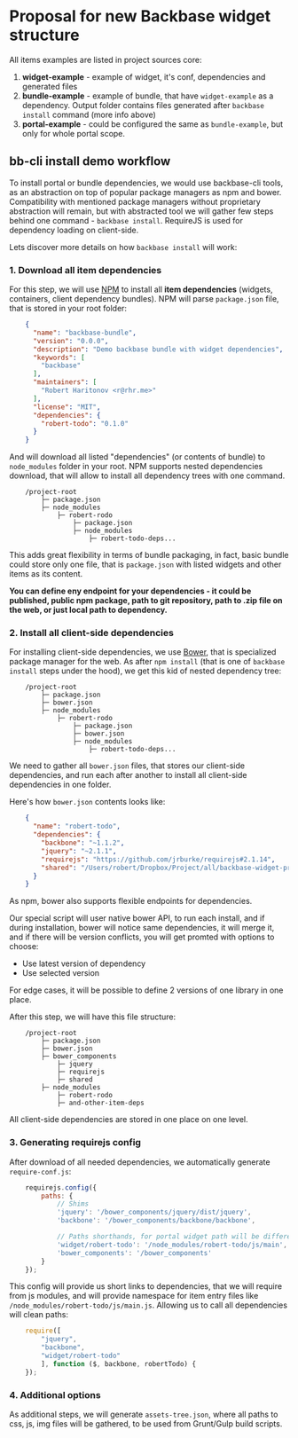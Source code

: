 # Proposal for new Backbase widget structure

All items examples are listed in project sources core:

1. **widget-example** - example of widget, it's conf, dependencies and generated files
2. **bundle-example** - example of bundle, that have `widget-example` as a dependency. Output folder contains files generated after `backbase install` command (more info above)
3. **portal-example** - could be configured the same as `bundle-example`, but only for whole portal scope.

## bb-cli install demo workflow

To install portal or bundle dependencies, we would use backbase-cli tools, as an abstraction on top of popular package managers as npm and bower. Compatibility with mentioned package managers without proprietary abstraction will remain, but with abstracted tool we will gather few steps behind one command - `backbase install`. RequireJS is used for dependency loading on client-side.

Lets discover more details on how `backbase install` will work:

### 1. Download all item dependencies

For this step, we will use [NPM](https://www.npmjs.org/) to install all **item dependencies** (widgets, containers, client dependency bundles). NPM will parse `package.json` file, that is stored in your root folder:

```json
    {
      "name": "backbase-bundle",
      "version": "0.0.0",
      "description": "Demo backbase bundle with widget dependencies",
      "keywords": [
        "backbase"
      ],
      "maintainers": [
        "Robert Haritonov <r@rhr.me>"
      ],
      "license": "MIT",
      "dependencies": {
        "robert-todo": "0.1.0"
      }
    }
```

And will download all listed "dependencies" (or contents of bundle) to `node_modules` folder in your root. NPM supports nested dependencies download, that will allow to install all dependency trees with one command.

```
    /project-root
        ├─ package.json
        ├─ node_modules
            ├─ robert-rodo
                ├─ package.json
                ├─ node_modules
                    ├─ robert-todo-deps...
```

This adds great flexibility in terms of bundle packaging, in fact, basic bundle could store only one file, that is `package.json` with listed widgets and other items as its content.

**You can define eny endpoint for your dependencies - it could be published, public npm package, path to git repository, path to .zip file on the web, or just local path to dependency.**

### 2. Install all client-side dependencies

For installing client-side dependencies, we use [Bower](http://bower.io/), that is specialized package manager for the web. As after `npm install` (that is one of `backbase install` steps under the hood), we get this kid of nested dependency tree:

```
    /project-root
        ├─ package.json
        ├─ bower.json
        ├─ node_modules
            ├─ robert-rodo
                ├─ package.json
                ├─ bower.json
                ├─ node_modules
                    ├─ robert-todo-deps...
```

We need to gather all `bower.json` files, that stores our client-side dependencies, and run each after another to install all client-side dependencies in one folder.

Here's how `bower.json` contents looks like:

```json
    {
      "name": "robert-todo",
      "dependencies": {
        "backbone": "~1.1.2",
        "jquery": "~2.1.1",
        "requirejs": "https://github.com/jrburke/requirejs#2.1.14",
        "shared": "/Users/robert/Dropbox/Project/all/backbase-widget-proposal/testing-bits/node_modules/backbone"
      }
    }
```

As npm, bower also supports flexible endpoints for dependencies.

Our special script will user native bower API, to run each install, and if during installation, bower will notice same dependencies, it will merge it, and if there will be version conflicts, you will get promted with options to choose:

* Use latest version of dependency
* Use selected version

For edge cases, it will be possible to define 2 versions of one library in one place.

After this step, we will have this file structure:

```
    /project-root
        ├─ package.json
        ├─ bower.json
        ├─ bower_components
            ├─ jquery
            ├─ requirejs
            ├─ shared
        ├─ node_modules
            ├─ robert-rodo
            ├─ and-other-item-deps

```

All client-side dependencies are stored in one place on one level.

### 3. Generating requirejs config

After download of all needed dependencies, we automatically generate `require-conf.js`:

```js
    requirejs.config({
        paths: {
            // Shims
            'jquery': '/bower_components/jquery/dist/jquery',
            'backbone': '/bower_components/backbone/backbone',

            // Paths shorthands, for portal widget path will be different
            'widget/robert-todo': '/node_modules/robert-todo/js/main',
            'bower_components': '/bower_components'
        }
    });
```

This config will provide us short links to dependencies, that we will require from js modules, and will provide namespace for item entry files like `/node_modules/robert-todo/js/main.js`. Allowing us to call all dependencies will clean paths:

```js
    require([
        "jquery",
        "backbone",
        "widget/robert-todo"
        ], function ($, backbone, robertTodo) {
    });
```

### 4. Additional options

As additional steps, we will generate `assets-tree.json`, where all paths to css, js, img files will be gathered, to be used from Grunt/Gulp build scripts.